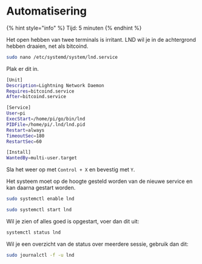 # Automatisering

{% hint style="info" %}
Tijd: 5 minuten
{% endhint %}

Het open hebben van twee terminals is irritant. LND wil je in de achtergrond hebben draaien, net als bitcoind.

```bash
sudo nano /etc/systemd/system/lnd.service
```

Plak er dit in.

```bash
[Unit]
Description=Lightning Network Daemon
Requires=bitcoind.service
After=bitcoind.service

[Service]
User=pi
ExecStart=/home/pi/go/bin/lnd
PIDFile=/home/pi/.lnd/lnd.pid
Restart=always
TimeoutSec=180
RestartSec=60

[Install]
WantedBy=multi-user.target
```

Sla het weer op met `Control + X` en bevestig met `Y`.

Het systeem moet op de hoogte gesteld worden van de nieuwe service en kan daarna gestart worden.

```bash
sudo systemctl enable lnd
```

```bash
sudo systemctl start lnd
```

Wil je zien of alles goed is opgestart, voer dan dit uit:

```bash
systemctl status lnd
```

Wil je een overzicht van de status over meerdere sessie, gebruik dan dit:

```bash
sudo journalctl -f -u lnd
```
